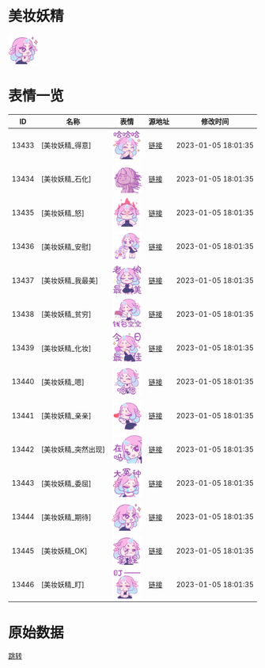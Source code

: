 # 美妆妖精

<img src="./cover.png" height="60" alt="cover" />

# 表情一览

|ID|名称|表情|源地址|修改时间|
|----|----|----|----|----|
|13433|[美妆妖精_得意]|<img src="./pic/013433_%5B美妆妖精_得意%5D.png" height="60" alt="得意"/>|[链接](https://i0.hdslb.com/bfs/garb/item/1b99c63cac0eb419052afba2234b3833489a6c36.png)|2023-01-05 18:01:35|
|13434|[美妆妖精_石化]|<img src="./pic/013434_%5B美妆妖精_石化%5D.png" height="60" alt="石化"/>|[链接](https://i0.hdslb.com/bfs/garb/item/38f0efbdbabdf5ea464cbc365ef4ff1f17c20e59.png)|2023-01-05 18:01:35|
|13435|[美妆妖精_怒]|<img src="./pic/013435_%5B美妆妖精_怒%5D.png" height="60" alt="怒"/>|[链接](https://i0.hdslb.com/bfs/garb/item/af42c6e27e630f217ee5340c7d28302b08b26117.png)|2023-01-05 18:01:35|
|13436|[美妆妖精_安慰]|<img src="./pic/013436_%5B美妆妖精_安慰%5D.png" height="60" alt="安慰"/>|[链接](https://i0.hdslb.com/bfs/garb/item/b37915716cbc448d186035fc151d3c40c8cc4b8f.png)|2023-01-05 18:01:35|
|13437|[美妆妖精_我最美]|<img src="./pic/013437_%5B美妆妖精_我最美%5D.png" height="60" alt="我最美"/>|[链接](https://i0.hdslb.com/bfs/garb/item/6b2519e903c5d736270200abe29c388e90eda5f5.png)|2023-01-05 18:01:35|
|13438|[美妆妖精_贫穷]|<img src="./pic/013438_%5B美妆妖精_贫穷%5D.png" height="60" alt="贫穷"/>|[链接](https://i0.hdslb.com/bfs/garb/item/4da9d55424ab7d33884190b8deb4fb1a3057ce1b.png)|2023-01-05 18:01:35|
|13439|[美妆妖精_化妆]|<img src="./pic/013439_%5B美妆妖精_化妆%5D.png" height="60" alt="化妆"/>|[链接](https://i0.hdslb.com/bfs/garb/item/d3828d16578153bd42e24a6ac17663b27359ee29.png)|2023-01-05 18:01:35|
|13440|[美妆妖精_嗯]|<img src="./pic/013440_%5B美妆妖精_嗯%5D.png" height="60" alt="嗯"/>|[链接](https://i0.hdslb.com/bfs/garb/item/ef437ca5dfe20472ddd4bfed2685a21e1d55326a.png)|2023-01-05 18:01:35|
|13441|[美妆妖精_亲亲]|<img src="./pic/013441_%5B美妆妖精_亲亲%5D.png" height="60" alt="亲亲"/>|[链接](https://i0.hdslb.com/bfs/garb/item/26884ec5ef0ec1e70048b2d207e36297840796ef.png)|2023-01-05 18:01:35|
|13442|[美妆妖精_突然出现]|<img src="./pic/013442_%5B美妆妖精_突然出现%5D.png" height="60" alt="突然出现"/>|[链接](https://i0.hdslb.com/bfs/garb/item/12aaca35db238d5bc7dffc4286ff511c8814ec8b.png)|2023-01-05 18:01:35|
|13443|[美妆妖精_委屈]|<img src="./pic/013443_%5B美妆妖精_委屈%5D.png" height="60" alt="委屈"/>|[链接](https://i0.hdslb.com/bfs/garb/item/af0f9434016f707d680f24c5a02f242cafe37ce9.png)|2023-01-05 18:01:35|
|13444|[美妆妖精_期待]|<img src="./pic/013444_%5B美妆妖精_期待%5D.png" height="60" alt="期待"/>|[链接](https://i0.hdslb.com/bfs/garb/item/4cea25163757e9012deff68259143f5263b7a824.png)|2023-01-05 18:01:35|
|13445|[美妆妖精_OK]|<img src="./pic/013445_%5B美妆妖精_OK%5D.png" height="60" alt="OK"/>|[链接](https://i0.hdslb.com/bfs/garb/item/e38a942b72d5dea7c4ea51a40ac99c6233ef7edb.png)|2023-01-05 18:01:35|
|13446|[美妆妖精_盯]|<img src="./pic/013446_%5B美妆妖精_盯%5D.png" height="60" alt="盯"/>|[链接](https://i0.hdslb.com/bfs/garb/item/c2ee800ee8c5f20b88fe637c539b02b5728eb274.png)|2023-01-05 18:01:35|

# 原始数据

[跳转](./raw.json)

